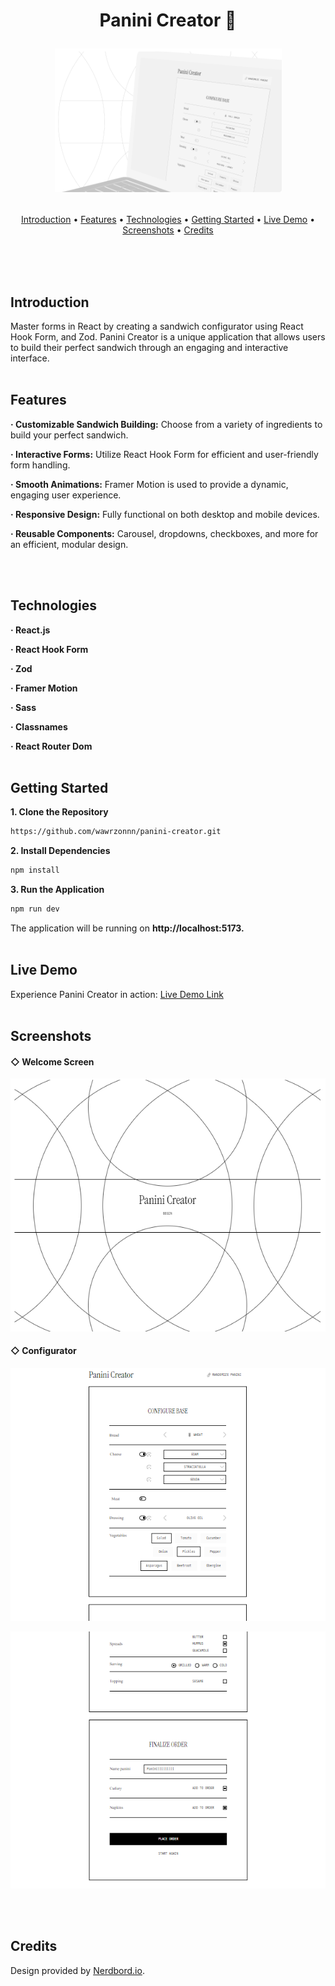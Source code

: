<h1 align="center">
  Panini Creator 🥪
  <p align="center">
    <img src="./docs/paninicreatorLogo.png" alt="Panini Creator Logo"/>
  </p>
</h1>
<p align="center">
  <a href="#introduction">Introduction</a> •
  <a href="#features">Features</a> •
  <a href="#technologies">Technologies</a> •
  <a href="#getting-started">Getting Started</a> •
  <a href="#live-demo">Live Demo</a> •
  <a href="#screenshots">Screenshots</a> •
  <a href="#credits">Credits</a>
</p>

<br><br><br>

## Introduction

Master forms in React by creating a sandwich configurator using React Hook Form, and Zod. Panini Creator is a unique application that allows users to build their perfect sandwich through an engaging and interactive interface.
<br><br>

## Features

**· Customizable Sandwich Building:** Choose from a variety of ingredients to build your perfect sandwich.

**· Interactive Forms:** Utilize React Hook Form for efficient and user-friendly form handling.

**· Smooth Animations:** Framer Motion is used to provide a dynamic, engaging user experience.

**· Responsive Design:** Fully functional on both desktop and mobile devices.

**· Reusable Components:** Carousel, dropdowns, checkboxes, and more for an efficient, modular design.

<br><br>

## Technologies

**· React.js**

**· React Hook Form**

**· Zod**

**· Framer Motion**

**· Sass**

**· Classnames**

**· React Router Dom**
<br><br>

## Getting Started

**1. Clone the Repository**

```bash
https://github.com/wawrzonnn/panini-creator.git
```

**2. Install Dependencies**

```bash
npm install
```

**3. Run the Application**

```bash
npm run dev
```

The application will be running on **http://localhost:5173.**
<br><br>

## Live Demo

Experience Panini Creator in action: [Live Demo Link](https://panini-creator.vercel.app/)
<br><br>

## Screenshots

#### ◇ Welcome Screen

<p align="center">
  <a href="./docs/welcomeBig.png">
    <img src="./docs/welcomeSmall.png" alt="Welcome Screen Thumbnail"/>
  </a>
</p>

#### ◇ Configurator

<p align="center">
  <a href="./docs/from1Big.png">
    <img src="./docs/form1Small.png" alt="Configurator Screen Thumbnail"/>
  </a>
</p>


<p align="center">
  <a href="./docs/form2Big.png">
    <img src="./docs/form2Small.png" alt="Configurator Screen Thumbnail"/>
  </a>
</p>
<br><br>

## Credits

Design provided by [Nerdbord.io](https://nerdbord.io).
